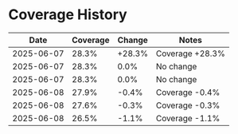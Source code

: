 # Coverage History

| Date | Coverage | Change | Notes |
|------|----------|--------|-------|
| 2025-06-07 | 28.3% | +28.3% | Coverage +28.3% |
| 2025-06-07 | 28.3% | 0.0% | No change |
| 2025-06-07 | 28.3% | 0.0% | No change |
| 2025-06-08 | 27.9% | -0.4% | Coverage -0.4% |
| 2025-06-08 | 27.6% | -0.3% | Coverage -0.3% |
| 2025-06-08 | 26.5% | -1.1% | Coverage -1.1% |
